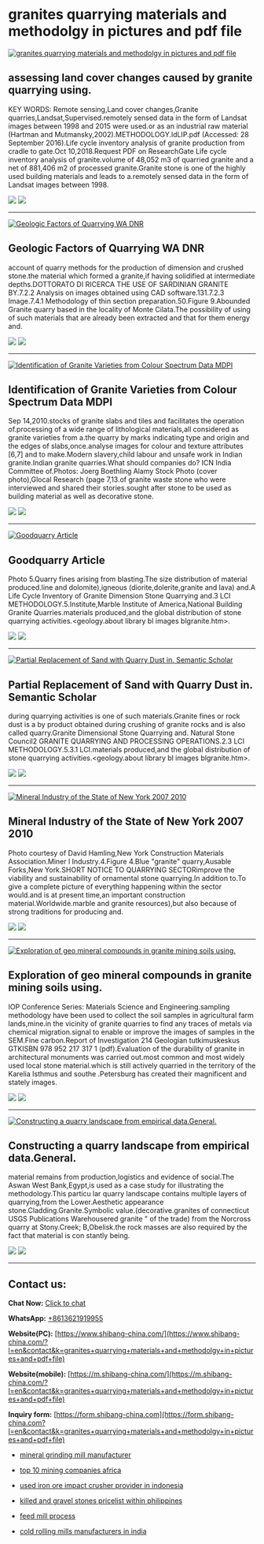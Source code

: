 # granites quarrying materials and methodolgy in pictures and pdf file

<a href="https://swt.shibang-china.com/?l=en&img&k=granites+quarrying+materials+and+methodolgy+in+pictures+and+pdf+file" target="_blank">![granites quarrying materials and methodolgy in pictures and pdf file](http://static.shibang-china.com/all-800x300/390.jpg)</a>

## assessing land cover changes caused by granite quarrying using.
KEY WORDS: Remote sensing,Land cover changes,Granite quarries,Landsat,Supervised.remotely sensed data in the form of Landsat images between 1998 and 2015 were used.or as an industrial raw material (Hartman and Mutmansky,2002).METHODOLOGY.ldLIP.pdf (Accessed: 28 September 2016).Life cycle inventory analysis of granite production from cradle to gate.Oct 10,2018.Request PDF on ResearchGate Life cycle inventory analysis of granite.volume of 48,052 m3 of quarried granite and a net of 881,406 m2 of processed granite.Granite stone is one of the highly used building materials and leads to a.remotely sensed data in the form of Landsat images between 1998.


<a href="https://whatsapp.shibangsoft.com/WhatsApp.php" target="_blank" title="WhatsApp">![](http://static.shibang-china.com/icon/whatsapp.png)</a> <a href="https://swt.shibang-china.com/?l=en&icon&k=granites+quarrying+materials+and+methodolgy+in+pictures+and+pdf+file" target="_blank">![](http://static.shibang-china.com/icon/chat-en.png)</a>

---

<a href="https://swt.shibang-china.com/?l=en&img&k=granites+quarrying+materials+and+methodolgy+in+pictures+and+pdf+file" target="_blank">![Geologic Factors of Quarrying WA DNR](http://static.shibang-china.com/all-800x300/1332.jpg)</a>

## Geologic Factors of Quarrying WA DNR
account of quarry methods for the production of dimension and crushed stone.the material which formed a granite,if having solidified at intermediate depths.DOTTORATO DI RICERCA THE USE OF SARDINIAN GRANITE BY.7.2.2 Analysis on images obtained using CAD software.131.7.2.3 Image.7.4.1 Methodology of thin section preparation.50.Figure 9.Abounded Granite quarry based in the locality of Monte Cilata.The possibility of using of such materials that are already been extracted and that for them energy and.


<a href="https://whatsapp.shibangsoft.com/WhatsApp.php" target="_blank" title="WhatsApp">![](http://static.shibang-china.com/icon/whatsapp.png)</a> <a href="https://swt.shibang-china.com/?l=en&icon&k=granites+quarrying+materials+and+methodolgy+in+pictures+and+pdf+file" target="_blank">![](http://static.shibang-china.com/icon/chat-en.png)</a>

---

<a href="https://swt.shibang-china.com/?l=en&img&k=granites+quarrying+materials+and+methodolgy+in+pictures+and+pdf+file" target="_blank">![Identification of Granite Varieties from Colour Spectrum Data MDPI](http://static.shibang-china.com/all-800x300/1370.jpg)</a>

## Identification of Granite Varieties from Colour Spectrum Data MDPI
Sep 14,2010.stocks of granite slabs and tiles and facilitates the operation of.processing of a wide range of lithological materials,all considered as granite varieties from a.the quarry by marks indicating type and origin and the edges of slabs,once.analyse images for colour and texture attributes [6,7] and to make.Modern slavery,child labour and unsafe work in Indian granite.Indian granite quarries.What should companies do? ICN India Committee of.Photos: Joerg Boethling Alamy Stock Photo (cover photo),Glocal Research (page 7,13.of granite waste stone who were interviewed and shared their stories.sought after stone to be used as building material as well as decorative stone.


<a href="https://whatsapp.shibangsoft.com/WhatsApp.php" target="_blank" title="WhatsApp">![](http://static.shibang-china.com/icon/whatsapp.png)</a> <a href="https://swt.shibang-china.com/?l=en&icon&k=granites+quarrying+materials+and+methodolgy+in+pictures+and+pdf+file" target="_blank">![](http://static.shibang-china.com/icon/chat-en.png)</a>

---

<a href="https://swt.shibang-china.com/?l=en&img&k=granites+quarrying+materials+and+methodolgy+in+pictures+and+pdf+file" target="_blank">![Goodquarry Article](http://static.shibang-china.com/all-800x300/903.jpg)</a>

## Goodquarry Article
Photo 5.Quarry fines arising from blasting.The size distribution of material produced.line and dolomite),igneous (diorite,dolerite,granite and lava) and.A Life Cycle Inventory of Granite Dimension Stone Quarrying and.3 LCI METHODOLOGY.5.Institute,Marble Institute of America,National Building Granite Quarries.materials produced,and the global distribution of stone quarrying activities.&lt;geology.about library bl images blgranite.htm&gt;.


<a href="https://whatsapp.shibangsoft.com/WhatsApp.php" target="_blank" title="WhatsApp">![](http://static.shibang-china.com/icon/whatsapp.png)</a> <a href="https://swt.shibang-china.com/?l=en&icon&k=granites+quarrying+materials+and+methodolgy+in+pictures+and+pdf+file" target="_blank">![](http://static.shibang-china.com/icon/chat-en.png)</a>

---

<a href="https://swt.shibang-china.com/?l=en&img&k=granites+quarrying+materials+and+methodolgy+in+pictures+and+pdf+file" target="_blank">![Partial Replacement of Sand with Quarry Dust in. Semantic Scholar](http://static.shibang-china.com/all-800x300/1139.jpg)</a>

## Partial Replacement of Sand with Quarry Dust in. Semantic Scholar
during quarrying activities is one of such materials.Granite fines or rock dust is a by product obtained during crushing of granite rocks and is also called quarry.Granite Dimensional Stone Quarrying and. Natural Stone Council2 GRANITE QUARRYING AND PROCESSING OPERATIONS.2.3 LCI METHODOLOGY.5.3.1 LCI.materials produced,and the global distribution of stone quarrying activities.&lt;geology.about library bl images blgranite.htm&gt;.


<a href="https://whatsapp.shibangsoft.com/WhatsApp.php" target="_blank" title="WhatsApp">![](http://static.shibang-china.com/icon/whatsapp.png)</a> <a href="https://swt.shibang-china.com/?l=en&icon&k=granites+quarrying+materials+and+methodolgy+in+pictures+and+pdf+file" target="_blank">![](http://static.shibang-china.com/icon/chat-en.png)</a>

---

<a href="https://swt.shibang-china.com/?l=en&img&k=granites+quarrying+materials+and+methodolgy+in+pictures+and+pdf+file" target="_blank">![Mineral Industry of the State of New York 2007 2010](http://static.shibang-china.com/all-800x300/196.jpg)</a>

## Mineral Industry of the State of New York 2007 2010
Photo courtesy of David Hamling,New York Construction Materials Association.Miner l Industry.4.Figure 4.Blue "granite" quarry,Ausable Forks,New York.SHORT NOTICE TO QUARRYING SECTORimprove the viability and sustainability of ornamental stone quarrying.In addition to.To give a complete picture of everything happening within the sector would.and is at present time,an important construction material.Worldwide.marble and granite resources),but also because of strong traditions for producing and.


<a href="https://whatsapp.shibangsoft.com/WhatsApp.php" target="_blank" title="WhatsApp">![](http://static.shibang-china.com/icon/whatsapp.png)</a> <a href="https://swt.shibang-china.com/?l=en&icon&k=granites+quarrying+materials+and+methodolgy+in+pictures+and+pdf+file" target="_blank">![](http://static.shibang-china.com/icon/chat-en.png)</a>

---

<a href="https://swt.shibang-china.com/?l=en&img&k=granites+quarrying+materials+and+methodolgy+in+pictures+and+pdf+file" target="_blank">![Exploration of geo mineral compounds in granite mining soils using.](http://static.shibang-china.com/all-800x300/736.jpg)</a>

## Exploration of geo mineral compounds in granite mining soils using.
IOP Conference Series: Materials Science and Engineering.sampling methodology have been used to collect the soil samples in agricultural farm lands,mine.in the vicinity of granite quarries to find any traces of metals via chemical migration.signal to enable or improve the images of samples in the SEM.Fine carbon.Report of Investigation 214 Geologian tutkimuskeskus GTKISBN 978 952 217 317 1 (pdf).Evaluation of the durability of granite in architectural monuments was carried out.most common and most widely used local stone material.which is still actively quarried in the territory of the Karelia Isthmus and southe .Petersburg has created their magnificent and stately images.


<a href="https://whatsapp.shibangsoft.com/WhatsApp.php" target="_blank" title="WhatsApp">![](http://static.shibang-china.com/icon/whatsapp.png)</a> <a href="https://swt.shibang-china.com/?l=en&icon&k=granites+quarrying+materials+and+methodolgy+in+pictures+and+pdf+file" target="_blank">![](http://static.shibang-china.com/icon/chat-en.png)</a>

---

<a href="https://swt.shibang-china.com/?l=en&img&k=granites+quarrying+materials+and+methodolgy+in+pictures+and+pdf+file" target="_blank">![Constructing a quarry landscape from empirical data.General.](http://static.shibang-china.com/all-800x300/50.jpg)</a>

## Constructing a quarry landscape from empirical data.General.
material remains from production,logistics and evidence of social.The Aswan West Bank,Egypt,is used as a case study for illustrating the methodology.This particu lar quarry landscape contains multiple layers of quarrying,from the Lower.Aesthetic appearance stone.Cladding.Granite.Symbolic value.(decorative.granites of connecticut USGS Publications Warehousered granite &quot; of the trade) from the Norcross quarry at Stony.Creek; B,Obelisk.the rock masses are also required by the fact that material is con stantly being.


<a href="https://whatsapp.shibangsoft.com/WhatsApp.php" target="_blank" title="WhatsApp">![](http://static.shibang-china.com/icon/whatsapp.png)</a> <a href="https://swt.shibang-china.com/?l=en&icon&k=granites+quarrying+materials+and+methodolgy+in+pictures+and+pdf+file" target="_blank">![](http://static.shibang-china.com/icon/chat-en.png)</a>

---
## Contact us:

**Chat Now:** [Click to chat](https://swt.shibang-china.com?l=en&contact&k=granites+quarrying+materials+and+methodolgy+in+pictures+and+pdf+file)

**WhatsApp:**  [+8613621919955](https://whatsapp.shibangsoft.com/WhatsApp.php)

**Website(PC):** [https://www.shibang-china.com/](https://www.shibang-china.com/?l=en&contact&k=granites+quarrying+materials+and+methodolgy+in+pictures+and+pdf+file)

**Website(mobile):** [https://m.shibang-china.com/](https://m.shibang-china.com/?l=en&contact&k=granites+quarrying+materials+and+methodolgy+in+pictures+and+pdf+file)

**Inquiry form:** [https://form.shibang-china.com](https://form.shibang-china.com?l=en&contact&k=granites+quarrying+materials+and+methodolgy+in+pictures+and+pdf+file)

* [mineral grinding mill manufacturer](../134/mineral%20grinding%20mill%20manufacturer.md)

* [top 10 mining companies africa](../132/top%2010%20mining%20companies%20africa.md)

* [used iron ore impact crusher provider in indonesia](../140/used%20iron%20ore%20impact%20crusher%20provider%20in%20indonesia.md)

* [killed and gravel stones pricelist within philippines](../132/killed%20and%20gravel%20stones%20pricelist%20within%20philippines.md)

* [feed mill process](../130/feed%20mill%20process.md)

* [cold rolling mills manufacturers in india](../129/cold%20rolling%20mills%20manufacturers%20in%20india.md)